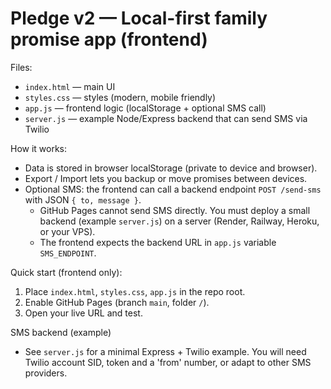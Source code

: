 # Pledge v2 — Local-first family promise app (frontend)

Files:
- `index.html` — main UI
- `styles.css` — styles (modern, mobile friendly)
- `app.js` — frontend logic (localStorage + optional SMS call)
- `server.js` — example Node/Express backend that can send SMS via Twilio

How it works:
- Data is stored in browser localStorage (private to device and browser).
- Export / Import lets you backup or move promises between devices.
- Optional SMS: the frontend can call a backend endpoint `POST /send-sms` with JSON `{ to, message }`.
  - GitHub Pages cannot send SMS directly. You must deploy a small backend (example `server.js`) on a server (Render, Railway, Heroku, or your VPS).
  - The frontend expects the backend URL in `app.js` variable `SMS_ENDPOINT`.

Quick start (frontend only):
1. Place `index.html`, `styles.css`, `app.js` in the repo root.
2. Enable GitHub Pages (branch `main`, folder `/`).
3. Open your live URL and test.

SMS backend (example)
- See `server.js` for a minimal Express + Twilio example. You will need Twilio account SID, token and a 'from' number, or adapt to other SMS providers.
